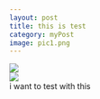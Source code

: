 ```yaml
---
layout: post
title: this is test
category: myPost
image: pic1.png
---
```



![](../images/pic1.png )  
![](../images/pic2.png )  
i want to test with this

 
